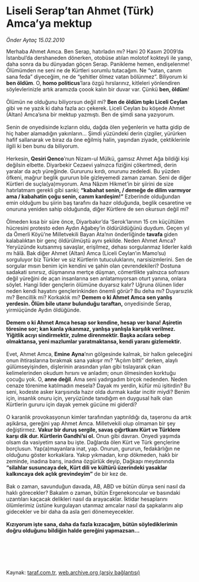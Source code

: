 # Liseli Serap’tan Ahmet (Türk) Amca’ya mektup

*Önder Aytaç 15.02.2010*

<div class="taraf_structure_2col_1zq">
<div class="margen_n">



 <p>Merhaba Ahmet Amca. Ben Serap, hatırladın mı? Hani 20 Kasım 2009’da İstanbul’da dershaneden dönerken, otobüse atılan molotof kokteyli ile yanıp, daha sonra da bu dünyadan göçen Serap. Panikleme hemen, endişelenme! Ölümümden ne seni ne de Kürtleri sorumlu tutacağım. Ne “vatan, canım sana feda” diyeceğim, ne de “şehitler ölmez vatan bölünmez”. Biliyorum ki <b>ben öldüm</b>. O, <b>homo politicus</b>’lara özgü hırslarınız, kitleleri yönlendiren söylevlerinizle artık aramızda çoook kalın bir duvar var. Çünkü <b>ben, öldüm</b>! <br/><br/>Ölümün ne olduğunu biliyorsun değil mi? <b>Ben de öldüm tıpkı Liceli Ceylan</b> gibi ve ne yazık ki daha fazla acı çekerek. Liceli Ceylan bu köşede Ahmet (Altan) Amca’sına bir mektup yazmıştı. Ben de şimdi sana yazıyorum. <br/><br/>Senin de onyedisinde kızların oldu, dağda ölen yeğenlerin ve hatta gidip de hiç haber alamadığın yakınların... Şimdi yüzündeki derin çizgiler, yürürken hafif sallanarak ve biraz da öne eğilmiş halin, yaşından ziyade, çektiklerinle ilgili ki ben bunu da biliyorum. <br/><br/>Herkesin, <b>Qesiri Qenco</b>’nun Nizam-ul Mülkü, gamsız Ahmet Ağa bildiği kişi değilsin elbette. Diyarbekir Cezaevi yalnızca fiziğini çökertmedi, derin yaralar da açtı yüreğinde. Gururunu kırdı, onurunu zedeledi. Bu yüzden öfkeni, mağrur beglik gururun bile gizleyemedi zaman zaman. Seni de diğer Kürtleri de suçla(ya)mıyorum. Ama Nâzım Hikmet’in bir şiirini de size hatırlatmam gerekli gibi sanki; <b>“kabahat senin, / demeğe de dilim varmıyor ama / kabahatin çoğu senin, canım kardeşim!”</b> Ezberinde olduğundan emin olduğum bu şiirin baş tarafını da hazır olduğunda, beglik cesaretine ve onuruna yeniden sahip olduğunda, diğer Kürtlere de sen okursun değil mi? <br/><br/>Ölmeden kısa bir süre önce, Diyarbakır’da ‘Serok’larının 15 cm küçültülen hücresini protesto eden Aydın Ağabey’in öldürüldüğünü duydum. Geçen yıl da Ömerli Köyü’ne Milletvekili Bayan Ata’nın önderliğinde <b>tavafa </b>giden kalabalıktan bir genç öldürülmüştü aynı şekilde. Neden Ahmet Amca? Yeryüzünde kutsanmış savaşlar, erişilmez, dehası sorgulanmaz liderler kaldı mı hâlâ. Bak diğer Ahmet (Altan) Amca (Liceli Ceylan’ın Mamo’su) sorguluyor biz Türkler ve siz Kürtlerin tutuculuklarını, narsisizmlerini. Sen de sorgular mısın benim için kendini ve şahin olan çevrendekileri? Dostuna sadakati sınırsız, düşmanına mertçe düşman, cömertlikte yalnızca sofrasını değil yüreğini de açan insanlarına sen anlatamıyorsan oturt yanına, onlara söylet. Hangi lider gençlerin ölümüne duyarsız kalır? Uğruna ölünen lider neden kendi hayatını gençlerinkinden önemli görür? Bu deha mı? Duyarsızlık mı? Bencillik mi? Korkaklık mı? <b>Demem o ki Ahmet Amca sen yanlış yerdesin. Ölüm bile utanır bulunduğu taraftan,</b> onyedisinde Serap, yirmiüçünde Aydın öldüğünde.<b> <br/><br/>Demem o ki Ahmet Amca hesap sor kendine, hesap ver bana! Aşiretin töresine sor; kan kanla yıkanmaz, yanlışa yanlışla karşılık verilmez. Yiğitlik acıyı sindirmektir, zulme direnmektir. Başka acılara sebep olmaktansa, yeni mazlumlar yaratmaktansa, kendi yaranı gizlemektir.</b> <br/><br/>Evet, Ahmet Amca, <b>Emine</b> <b>Ayna</b>’nın gölgesinde kalmak, bir halkın geleceğini onun ihtiraslarına bırakmak sana yakışır mı? “Açılım bitti” derken, alaylı gülümseyişinden, dişlerinin arasından yılan gibi tıslayarak çıkan kelimelerinden okudum hırsını ve anladım; onun ölmesinden korktuğu çocuğu yok. O, <b>anne değil</b>. Ama seni yadırgadım birçok nedenden. Neden cenaze törenime katılmadın mesela? Dayak mı yerdin, küfür mü işitirdin? Bu seni, kodeste asker karşısında hazır olda durmak kadar incitir miydi? Benim için, insanlık onuru için, yeryüzünde tanıdığım en duygusal halk olan Kürtlerin gururu için dayak yemek gücüne mi giderdi? <br/><br/>O karanlık provokasyonun kimler tarafından yaptırıldığı da, taşeronu da artık aşikârsa, gereğini yap Ahmet Amca. Milletvekili olup olmaman bir şey değiştirmez. <b>Vakur bir duruş sergile, savaş çığırtkanı Kürt ve Türklere karşı dik dur. Kürtlerin Gandhi’si ol.</b> Onun gibi davran. Onyedi yaşımda olsam da vasiyetim sana bu işte. Dağlarda ölen Kürt ve Türk gençlerine borçlusun. Yap(a)mayanlara inat, yap. Onurun, gururun, fedakârlığın ne olduğunu göster korkaklara. Yakıp yıkmadan, kırıp dökmeden, haklı bir zeminde, inadına barış, inadına özgürlük deyip, Dağkapı meydanında <b>“silahlar susuncaya dek, Kürt dili ve kültürü üzerindeki yasaklar kalkıncaya dek açlık grevindeyim”</b> de bir kez de. <br/><br/>Bak o zaman, savunduğun davada, AB, ABD ve bütün dünya seni nasıl da haklı görecekler? Bakalım o zaman, bütün Ergenekoncular ve basındaki uzantıları kaçacak delikleri nasıl da arayacaklar. İktidar hesaplarını ölümlerimiz üstüne kurgulayan utanmaz amcalar nasıl da şapkalarını alıp gidecekler ve bir daha da asla geri dönemeyecekler. <b><br/><br/>Kızıyorum işte sana, daha da fazla kızacağım, bütün söylediklerimin doğru olduğunu bildiğin halde gereğini yapmazsan...</b></p>
<br/>
<br/>
<br/>



<br/>


<div id="taraf_not">
</div>

</div>


</div>

Kaynak: [taraf.com.tr](http://taraf.com.tr:80/makale/10043.htm), [web.archive.org (arşiv bağlantısı)](http://web.archive.org/web/20100227072731/http://taraf.com.tr:80/makale/10043.htm)
